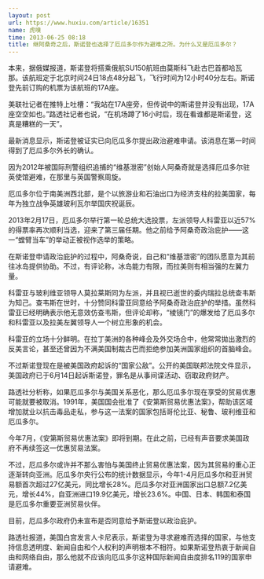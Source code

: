 ```yaml
---
layout: post
url: https://www.huxiu.com/article/16351
name: 虎嗅
time: 2013-06-25 08:18
title: 继阿桑奇之后，斯诺登也选择了厄瓜多尔作为避难之所。为什么又是厄瓜多尔？
---
```

本来，据俄媒报道，斯诺登将搭乘俄航SU150航班由莫斯科飞赴古巴首都哈瓦那。该航班定于北京时间24日18点48分起飞，飞行时间为12小时40分左右。斯诺登先前订购的机票为该航班的17A座。

美联社记者在推特上吐槽：“我站在17A座旁，但传说中的斯诺登并没有出现，17A座空空如也。”路透社记者也说，“在机场蹲了16小时后，现在看谁都是斯诺登，这真是糟糕的一天”。

最新消息显示，斯诺登被证实已向厄瓜多尔提出政治避难申请。该消息在第一时间得到了厄瓜多尔外长的确认。

因为2012年被国际刑警组织追捕的“维基泄密”创始人阿桑奇就是选择厄瓜多尔驻英使馆避难，在那里与英国警察周旋。

厄瓜多尔位于南美洲西北部，是个以旅游业和石油出口为经济支柱的拉美国家，每年为独立战争英雄玻利瓦尔举国庆祝诞辰。

2013年2月17日，厄瓜多尔举行第一轮总统大选投票，左派领导人科雷亚以近57%的得票率再次顺利当选，迎来了第三届任期。他之前给予阿桑奇政治庇护——这一“螳臂当车”的举动正被视作选举的策略。

在斯诺登申请政治庇护的过程中，阿桑奇说，自己和“维基泄密”的团队愿意为其前往冰岛提供协助。不过，有评论称，冰岛能力有限，而拉美则有相当强的左翼力量。

科雷亚与玻利维亚领导人莫拉莱斯同为左派，并且视已逝世的委内瑞拉总统查韦斯为知己。查韦斯在世时，十分赞同科雷亚同意给予阿桑奇政治庇护的举措。虽然科雷亚已经明确表示他无意效仿查韦斯，但评论却称，“棱镜门”的爆发给了厄瓜多尔和科雷亚以及拉美左翼领导人一个树立形象的机会。

科雷亚的立场十分鲜明。在拉丁美洲的各种峰会及外交场合中，他常常拋出激烈的反美言论，甚至还曾因为不满美国制裁古巴而拒绝参加美洲国家组织的首脑峰会。

不过斯诺登现在是被美国政府起诉的“国家公敌”。公开的美国联邦法院文件显示，美国政府已于6月14日起诉斯诺登，罪名是从事间谍活动、窃取政府财产。

路透社分析称，如果厄瓜多尔与美国关系恶化，那么厄瓜多尔现在享受的贸易优惠可能就要被取消。1991年，美国国会批准了《安第斯贸易优惠法案》，帮助该区域增加就业以抗击毒品走私，参与这一法案的国家包括哥伦比亚、秘鲁、玻利维亚和厄瓜多尔。

今年7月，《安第斯贸易优惠法案》即将到期。在此之前，已经有声音要求美国政府不再续签这一优惠贸易法案。

不过，厄瓜多尔或许并不那么害怕与美国终止贸易优惠法案，因为其贸易的重心正逐渐转向亚洲。厄瓜多尔央行公布的统计数据显示，今年1-4月厄瓜多尔和亚洲贸易额首次超过27亿美元，同比增长28%。厄瓜多尔对亚洲国家出口总额7.2亿美元，增长44%，自亚洲进口19.9亿美元，增长23.6%。中国、日本、韩国和泰国是厄瓜多尔重要亚洲贸易伙伴。

目前，厄瓜多尔政府仍未宣布是否同意给予斯诺登以政治庇护。

路透社报道，美国白宫发言人卡尼表示，斯诺登为寻求避难而选择的国家，与他支持信息透明度、新闻自由和个人权利的声明根本不相符。如果斯诺登热衷于新闻自由和网络自由，那么他就不应该向厄瓜多尔这种国际新闻自由度排名119的国家申请避难。

